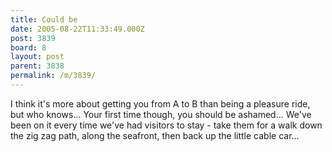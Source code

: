 ```yaml
---
title: Could be
date: 2005-08-22T11:33:49.000Z
post: 3839
board: 8
layout: post
parent: 3838
permalink: /m/3839/
---
```

I think it's more about getting you from A to B than being a pleasure ride, but who knows... Your first time though, you should be ashamed... We've been on it every time we've had visitors to stay - take them for a walk down the zig zag path, along the seafront, then back up the little cable car...
